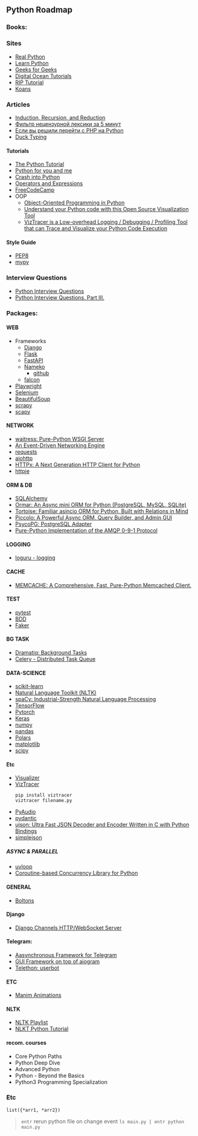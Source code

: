 ## Python Roadmap


### Books:


### Sites
- [Real Python](https://realpython.com/learning-paths/)
- [Learn Python](https://github.com/MrBlaise/learnpython)
- [Geeks for Geeks](https://www.geeksforgeeks.org/python-programming-language/)
- [Digital Ocean Tutorials](https://www.digitalocean.com/community/tutorials)
- [RIP Tutorial](https://riptutorial.com/python)
- [Koans](https://github.com/gregmalcolm/python_koans)


### Articles
- [Induction, Recursion, and Reduction](https://marquis08.github.io/pythonalgorithms/chapter4-part1/)
- [Фильтр нецензурной лексики за 5 минут](https://habr.com/ru/sandbox/145868/)
- [Если вы решили перейти с PHP на Python](https://habr.com/ru/company/lesta_studio/blog/221035/)
- [Duck Typing](https://en.wikipedia.org/wiki/Duck_typing)


#### Tutorials
- [The Python Tutorial](https://docs.python.org/3/tutorial/index.html)
- [Python for you and me](https://pymbook.readthedocs.io/en/latest)
- [Crash into Python](https://stephensugden.com/crash_into_python)
- [Operators and Expressions](https://python.swaroopch.com/op_exp.html)
- [FreeCodeCamp](https://www.freecodecamp.org/news/tag/python)
- OOP
    - [Object-Oriented Programming in Python](https://www.freecodecamp.org/news/object-oriented-programming-in-python/)
    - [Understand your Python code with this Open Source Visualization Tool](https://opensource.com/article/20/11/python-code-viztracer)
    - [VizTracer is a Low-overhead Logging / Debugging / Profiling Tool that can Trace and Visualize your Python Code Execution](https://github.com/gaogaotiantian/viztracer)


#### Style Guide
- [PEP8](https://peps.python.org/pep-0008/)
- [mypy](https://mypy-lang.org/)


### Interview Questions
- [Python Interview Questions](https://adevait.com/python/interview-questions)
- [Python Interview Questions. Part III.](https://luminousmen.com/post/python-interview-questions-senior)


### Packages:

#### WEB
- Frameworks
    - [Django](https://www.djangoproject.com/)
    - [Flask](https://flask.palletsprojects.com/en/2.3.x/)
    - [FastAPI](https://fastapi.tiangolo.com/)
    - [Nameko](https://nameko.readthedocs.io/en/stable/index.html)
        - [github](https://github.com/nameko/nameko)
    - [falcon](https://falcon.readthedocs.io/en/stable/index.html)
- [Playwright](https://playwright.dev/python/)
- [Selenium](https://www.selenium.dev/)
- [BeautifulSoup](https://beautiful-soup-4.readthedocs.io/en/latest/)
- [scrapy](https://scrapy.org/)
- [scapy](https://scapy.net/)

#### NETWORK
- [waitress: Pure-Python WSGI Server](https://docs.pylonsproject.org/projects/waitress/en/stable/index.html)
- [An Event-Driven Networking Engine](https://twisted.org/)
- [requests](https://requests.readthedocs.io/en/latest/)
- [aiohttp](https://docs.aiohttp.org/en/stable/)
- [HTTPx: A Next Generation HTTP Client for Python](https://github.com/encode/httpx/)
- [httpie](https://httpie.org)

#### ORM & DB
- [SQLAlchemy](https://www.sqlalchemy.org/)
- [Ormar: An Async mini ORM for Python (PostgreSQL, MySQL, SQLite)](https://collerek.github.io/ormar/)
- [Tortoise: Familiar asincio ORM for Python, Built with Relations in Mind](https://github.com/tortoise/tortoise-orm)
- [Piccolo: A Powerful Async ORM, Query Builder, and Admin GUI](https://piccolo-orm.com/)
- [PsycoPG: PostgreSQL Adapter](https://www.psycopg.org/)
- [Pure-Python Implementation of the AMQP 0-9-1 Protocol](https://pika.readthedocs.io/en/stable/)

#### LOGGING
- [loguru - logging](https://github.com/Delgan/loguru)

#### CACHE
- [MEMCACHE: A Comprehensive, Fast, Pure-Python Memcached Client.](https://github.com/pinterest/pymemcache)

#### TEST
- [pytest](https://github.com/pytest-dev/pytest/)
- [BDD](https://github.com/behave/behave)
- [Faker](https://github.com/joke2k/faker)

#### BG TASK
- [Dramatiq: Background Tasks](https://dramatiq.io/)
- [Celery - Distributed Task Queue](https://docs.celeryq.dev/en/stable/index.html)

#### DATA-SCIENCE
- [scikit-learn](https://scikit-learn.org/stable/)
- [Natural Language Toolkit (NLTK)](https://www.nltk.org/)
- [spaCy: Industrial-Strength Natural Language Processing](https://spacy.io/)
- [TensorFlow](https://www.tensorflow.org/)
- [Pytorch](https://pytorch.org/)
- [Keras](https://keras.io/)
- [numpy](https://numpy.org/)
- [pandas](https://pandas.pydata.org/)
- [Polars](https://www.pola.rs/)
- [matplotlib](https://matplotlib.org/)
- [scipy](https://scipy.org/)

#### Etc
- [Visualizer](https://pythontutor.com/)
- [VizTracer](https://github.com/gaogaotiantian/viztracer)
    ```
    pip install viztracer
    viztracer filename.py
    ```
- [PyAudio](https://people.csail.mit.edu/hubert/pyaudio/)
- [pydantic](https://docs.pydantic.dev/)
- [ujson: Ultra Fast JSON Decoder and Encoder Written in C with Python Bindings](https://github.com/ultrajson/ultrajson)
- [simplejson](https://simplejson.readthedocs.io/en/latest/)

##### ASYNC & PARALLEL
- [uvloop](https://github.com/MagicStack/uvloop)
- [Coroutine-based Concurrency Library for Python](https://github.com/gevent/gevent)

#### GENERAL
- [Boltons](https://github.com/mahmoud/boltons)

#### Django
- [Django Channels HTTP/WebSocket Server](https://github.com/django/daphne)


#### Telegram:
- [Aasynchronous Framework for Telegram](https://github.com/aiogram/aiogram)
- [GUI Framework on top of aiogram](https://github.com/Tishka17/aiogram_dialog)
- [Telethon: userbot](https://github.com/LonamiWebs/Telethon)

#### ETC
- [Manim Animations](https://github.com/Elteoremadebeethoven/AnimationsWithManim)


#### NLTK
- [NLTK Playlist](https://www.youtube.com/watch?v=QpzMWQvxXWk&list=PL7RwtdVQXQ8o6CYe1Teo7FzkrQQoT0c9i)
- [NLKT Python Tutorial](https://www.youtube.com/watch?v=XFoehWRzG-I)


#### recom. courses
- Core Python Paths
- Python Deep Dive
- Advanced Python
- Python - Beyond the Basics
- Python3 Programming Specialization


### Etc
`list({*arr1, *arr2})`


> `entr` rerun python file on change event
`ls main.py | entr python main.py`

